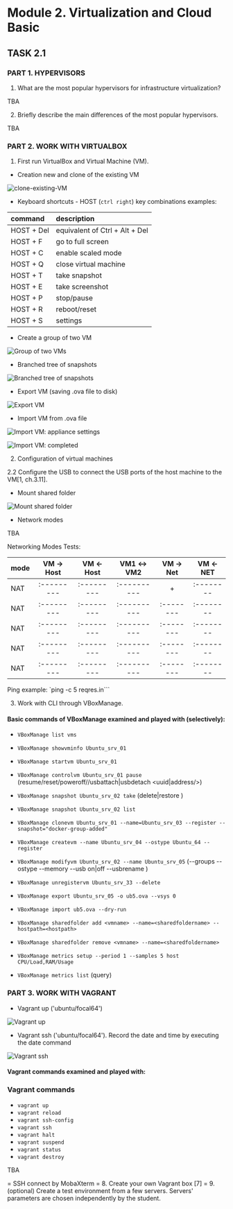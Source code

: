 # Module 2. Virtualization and Cloud Basic

## TASK 2.1

### PART 1. HYPERVISORS

1. What are the most popular hypervisors for infrastructure virtualization?

TBA

2. Briefly describe the main differences of the most popular hypervisors.

TBA

### PART 2. WORK WITH VIRTUALBOX

1. First run VirtualBox and Virtual Machine (VM).

- Creation new and clone of the existing VM

![clone-existing-VM](images/clone-existing-VM.png)

- Keyboard shortcuts - HOST (`ctrl right`) key combinations examples:

| command    | description                    |
| :--------- | :----------------------------- |
| HOST + Del | equivalent of Ctrl + Alt + Del |
| HOST + F   | go to full screen              |
| HOST + C   | enable scaled mode             |
| HOST + Q   | close virtual machine          |
| HOST + T   | take snapshot                  |
| HOST + E   | take screenshot                |
| HOST + P   | stop/pause                     |
| HOST + R   | reboot/reset                   |
| HOST + S   | settings                       |

- Create a group of two VM

![Group of two VMs](images/group-of-two-VMs.png)

- Branched tree of snapshots

![Branched tree of snapshots](images/branched-tree-of-snapshots.png)

- Export VM (saving .ova file to disk)

![Export VM](images/exporting-vm.png)

- Import VM from .ova file

![Import VM: appliance settings](images/import-vm-appliance-settings.png)

![Import VM: completed](images/import-vm-completed.png)

2. Configuration of virtual machines

2.2 Configure the USB to connect the USB ports of the host machine to the VM[1, ch.3.11].

- Mount shared folder

![Mount shared folder](images/manual-mount-shared-folder.png)

- Network modes

TBA

Networking Modes Tests:

| mode | VM -> Host | VM <- Host | VM1 <-> VM2 | VM -> Net | VM <- NET |
| :--- | :--------: | :--------: | :---------: | :-------: | :-------: |
| NAT  | :--------- | :--------- | :---------- |     +     | :-------- |
| NAT  | :--------- | :--------- | :---------- | :-------- | :-------- |
| NAT  | :--------- | :--------- | :---------- | :-------- | :-------- |
| NAT  | :--------- | :--------- | :---------- | :-------- | :-------- |
| NAT  | :--------- | :--------- | :---------- | :-------- | :-------- |

Ping example: `ping -c 5 reqres.in```

3. Work with CLI through VBoxManage.

#### Basic commands of VBoxManage examined and played with (selectively):

- `VBoxManage list vms`
- `VBoxManage showvminfo Ubuntu_srv_01`
- `VBoxManage startvm Ubuntu_srv_01`
- `VBoxManage controlvm Ubuntu_srv_01 pause` (resume/reset/poweroff//usbattach|usbdetach <uuid|address/>)

- `VBoxManage snapshot Ubuntu_srv_02 take` (delete|restore <snapshot>)
- `VBoxManage snapshot Ubuntu_srv_02 list`
- `VBoxManage clonevm Ubuntu_srv_01 --name=Ubuntu_srv_03 --register --snapshot="docker-group-added"`

- `VBoxManage createvm --name Ubuntu_srv_04 --ostype Ubuntu_64 --register`

- `VBoxManage modifyvm Ubuntu_srv_02 --name Ubuntu_srv_05`
  (--groups <group>
  --ostype <ostype>
  --memory <memorysize>
  --usb on|off
  --usbrename <oldname> <newname>)

- `VBoxManage unregistervm Ubuntu_srv_33 --delete`
- `VBoxManage export Ubuntu_srv_05 -o ub5.ova --vsys 0`
- `VBoxManage import ub5.ova --dry-run`

- `VBoxManage sharedfolder add <vmname> --name=<sharedfoldername> --hostpath=<hostpath>`
- `VBoxManage sharedfolder remove <vmname> --name=<sharedfoldername>`
- `VBoxManage metrics setup --period 1 --samples 5 host CPU/Load,RAM/Usage`
- `VBoxManage metrics list` (query)

### PART 3. WORK WITH VAGRANT

- Vagrant up ('ubuntu/focal64')

![Vagrant up](images/vagrant-ubuntu-up.png)

- Vagrant ssh ('ubuntu/focal64'). Record the date and time by executing the date command

![Vagrant ssh](images/vagrant-ubuntu-ssh.png)

#### Vagrant commands examined and played with:

### Vagrant commands

- `vagrant up`
- `vagrant reload`
- `vagrant ssh-config `
- `vagrant ssh`
- `vagrant halt`
- `vagrant suspend`
- `vagrant status`
- `vagrant destroy`

TBA

= SSH connect by MobaXterm
= 8. Create your own Vagrant box [7]
= 9. (optional) Create a test environment from a few servers. Servers' parameters are chosen independently by the student.
